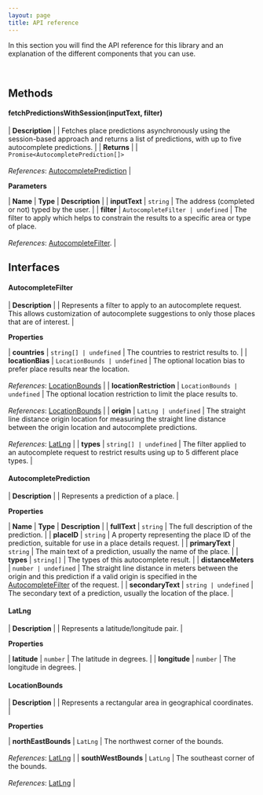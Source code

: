 ```yaml
---
layout: page
title: API reference
---
```


In this section you will find the API reference for this library and an explanation of the different components that you can use.

<br>

## Methods

#### fetchPredictionsWithSession(inputText, filter)

| **Description** |
| Fetches place predictions asynchronously using the session-based approach and returns a list of predictions, with up to five autocomplete predictions. |
| **Returns** |
| `Promise<AutocompletePrediction[]>`<br><br>_References_: [AutocompletePrediction](#autocompleteprediction) |

**Parameters**

| **Name** | **Type** | **Description** |
| **inputText** | `string` | The address (completed or not) typed by the user. |
| **filter** | `AutocompleteFilter | undefined` | The filter to apply which helps to constrain the results to a specific area or type of place.<br><br>_References_: [AutocompleteFilter](#autocompletefilter). |

## Interfaces

#### AutocompleteFilter

| **Description** |
| Represents a filter to apply to an autocomplete request. This allows customization of autocomplete suggestions to only those places that are of interest. |

**Properties**

| **countries** | `string[] | undefined` | The countries to restrict results to. |
| **locationBias** | `LocationBounds | undefined` | The optional location bias to prefer place results near the location.<br><br>_References_: [LocationBounds](#locationbounds) |
| **locationRestriction** | `LocationBounds | undefined` | The optional location restriction to limit the place results to.<br><br>_References_: [LocationBounds](#locationbounds) |
| **origin** | `LatLng | undefined` | The straight line distance origin location for measuring the straight line distance between the origin location and autocomplete predictions.<br><br>_References_: [LatLng](#latlng) |
| **types** | `string[] | undefined` | The filter applied to an autocomplete request to restrict results using up to 5 different place types. |

#### AutocompletePrediction

| **Description** |
| Represents a prediction of a place. |

**Properties**

| **Name** | **Type** | **Description** |
| **fullText** | `string` | The full description of the prediction. |
| **placeID** | `string` | A property representing the place ID of the prediction, suitable for use in a place details request. |
| **primaryText** | `string` | The main text of a prediction, usually the name of the place. |
| **types** | `string[]` | The types of this autocomplete result. |
| **distanceMeters** | `number | undefined` | The straight line distance in meters between the origin and this prediction if a valid origin is specified in the [AutocompleteFilter](#autocompletefilter) of the request. |
| **secondaryText** | `string | undefined` | The secondary text of a prediction, usually the location of the place. |

#### LatLng

| **Description** |
| Represents a latitude/longitude pair. |

**Properties**

| **latitude** | `number` | The latitude in degrees. |
| **longitude** | `number` | The longitude in degrees. |

#### LocationBounds

| **Description** |
| Represents a rectangular area in geographical coordinates. |

**Properties**

| **northEastBounds** | `LatLng` | The northwest corner of the bounds.<br><br>_References_: [LatLng](#latlng) |
| **southWestBounds** | `LatLng` | The southeast corner of the bounds.<br><br>_References_: [LatLng](#latlng) |
